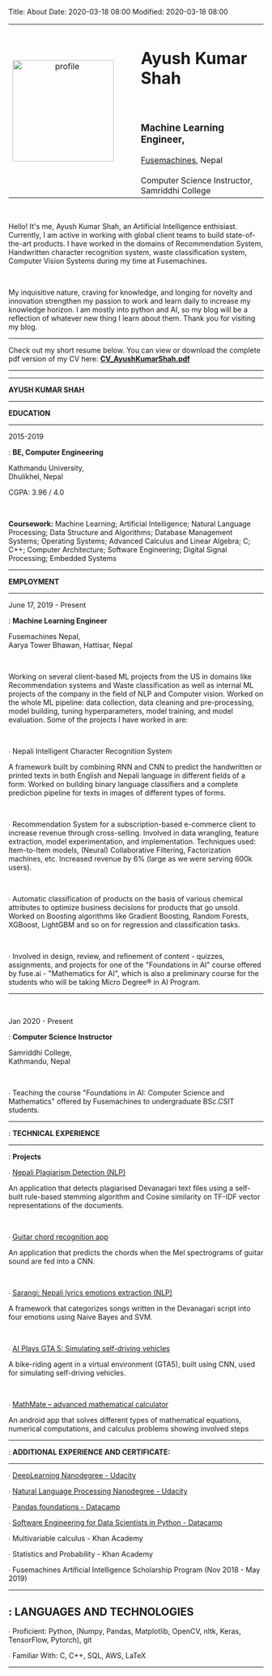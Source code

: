 Title: About
Date: 2020-03-18 08:00
Modified: 2020-03-18 08:00

|              | |  |
:-------------------------:|:-------------------------:|:-------------------------
| <img src="/images/icons/avatar.png" alt="profile" width="200"/>  | &nbsp;&nbsp;&nbsp;&nbsp;&nbsp; | <h1>**Ayush Kumar Shah**</h1>  <br> <h3>Machine Learning Engineer, </h3> [Fusemachines](https://www.fusemachines.com), Nepal <br><br>  Computer Science Instructor, <br> Samriddhi College |

<br>

Hello! It's me, Ayush Kumar Shah, an Artificial Intelligence enthisiast. Currently, I am active in working with global
client teams to build state-of-the-art products. I have worked in the domains of Recommendation System, Handwritten
character recognition system, waste classification system, Computer Vision Systems during my time at Fusemachines.

<br> 

 My inquisitive nature, craving for knowledge, and longing for novelty and innovation strengthen my passion to work and learn daily to increase my knowledge horizon. I am mostly into python and AI, so my blog will be a reflection of whatever new thing I learn about them. Thank you for visiting my blog. <br>

---

Check out my short resume below. You can view or download the complete pdf version of my CV here: [**CV_AyushKumarShah.pdf**](/pdfs/CV_AyushKumarShah.pdf)

---
<hr>

**AYUSH KUMAR SHAH**

---

**EDUCATION**

---

2015-2019

:   **BE, Computer Engineering**

Kathmandu University, <br> 
Dhulikhel, Nepal

CGPA: 3.96 / 4.0

<br>

**Coursework:** Machine Learning; Artificial Intelligence; Natural Language Processing; Data Structure and Algorithms;
Database Management Systems; Operating Systems; Advanced Calculus and Linear Algebra; C; C++; Computer Architecture;
Software Engineering; Digital Signal Processing; Embedded Systems

---

**EMPLOYMENT**

---

June 17, 2019 - Present

:   **Machine Learning Engineer**

Fusemachines Nepal, <br> 
Aarya Tower Bhawan, Hattisar, Nepal

<br>

Working on several client-based ML projects from the US in domains like Recommendation systems and Waste classification as well as internal ML projects of the company in the field of NLP and Computer
vision. Worked on the whole ML pipeline: data collection, data cleaning and pre-processing, model building, tuning hyperparameters, model training, and model evaluation. Some of the projects I have worked
in are:

<br>

∙	Nepali Intelligent Character Recognition System

A framework built by combining RNN and CNN to predict the handwritten or printed texts in both English and Nepali language in different fields of a form. Worked on building binary language classifiers and a complete prediction pipeline for texts in images of different types of forms. 

<br>

∙	Recommendation System for a subscription-based e-commerce client to increase revenue through cross-selling. Involved in data wrangling, feature extraction, model experimentation, and implementation. 
Techniques used: Item-to-Item models, (Neural) Collaborative Filtering, Factorization machines, etc. Increased revenue by 6% (large as we were serving 600k users).

<br>

∙	Automatic classification of products on the basis of various chemical attributes to optimize business decisions for products that go unsold. Worked on Boosting algorithms like Gradient Boosting, Random Forests, XGBoost, LightGBM and so on for regression and classification tasks.

<br>

∙	Involved in design, review, and refinement of content - quizzes, assignments, and projects for one of the "Foundations in AI" course offered by fuse.ai - "Mathematics for AI", which is also a preliminary course for the students who will be taking Micro Degree® in AI Program.

---

<br>

Jan 2020 - Present 

:   **Computer Science Instructor**

Samriddhi College, <br> 
Kathmandu, Nepal

<br>

∙	Teaching the course "Foundations in AI: Computer Science and Mathematics" offered by Fusemachines to undergraduate BSc.CSIT students.

---

:   **TECHNICAL EXPERIENCE**

---

:   **Projects**

∙	[Nepali Plagiarism Detection (NLP)](https://github.com/ayushkumarshah/Nepali_Plagiarism_Detection)
    
An application that detects plagiarised Devanagari text files using a self-built rule-based stemming algorithm and Cosine similarity on TF-IDF vector representations of the documents.

<br>

∙	[Guitar chord recognition app](https://github.com/ayushkumarshah/Guitar-Chords-recognition)

An application that predicts the chords when the Mel spectrograms of guitar sound are fed into a CNN.

<br>

∙	[Sarangi: Nepali lyrics emotions extraction (NLP)](https://github.com/ayushkumarshah/sarangi)

A framework that categorizes songs written in the Devanagari script into four emotions using Naive Bayes and SVM.

<br>

∙	[AI Plays GTA 5: Simulating self-driving vehicles](https://github.com/ayushkumarshah/AI-Plays-GTA5)

A bike-riding agent in a virtual environment (GTA5), built using CNN, used for simulating self-driving vehicles.

<br>

∙	[MathMate – advanced mathematical calculator](https://github.com/ayushkumarshah/MathMate)

An android app that solves different types of mathematical equations, numerical computations, and calculus problems showing involved steps

---

:   **ADDITIONAL EXPERIENCE AND CERTIFICATE:**

---

∙   [DeepLearning Nanodegree - Udacity](https://confirm.udacity.com/M7HJGNR3)

∙   [Natural Language Processing Nanodegree - Udacity](https://confirm.udacity.com/SKL4AQE3)

∙	[Pandas foundations - Datacamp](https://www.datacamp.com/statement-of-accomplishment/course/cbfa5d9e55822bb0766ab866a4dde1c79e7509fa)

∙   [Software Engineering for Data Scientists in Python - Datacamp](https://www.datacamp.com/statement-of-accomplishment/course/57f6c72aa989430f77a1b66c081dc40ca7cb8d03)

∙	Multivariable calculus - Khan Academy

∙	Statistics and Probability - Khan Academy

∙	Fusemachines Artificial Intelligence Scholarship Program (Nov 2018 - May 2019)

---

:   **LANGUAGES AND TECHNOLOGIES**
 ---

∙	Proficient: Python, (Numpy, Pandas, Matplotlib, OpenCV, nltk, Keras, TensorFlow, Pytorch), git

∙	Familiar With: C, C++, SQL, AWS, LaTeX

---